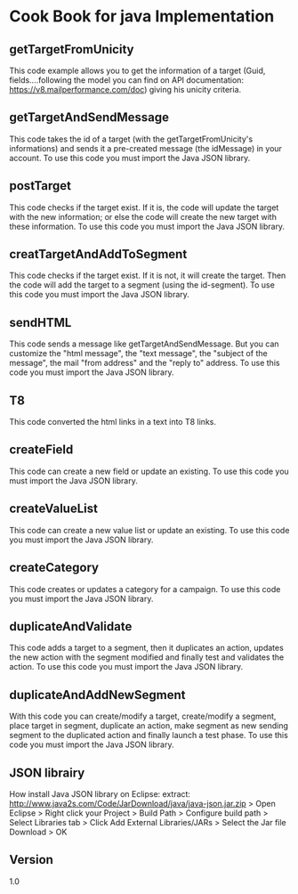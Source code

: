 Cook Book for java Implementation
==


getTargetFromUnicity
--

This code example allows you to get the information of a target (Guid, fields....following the model you can find on API documentation: https://v8.mailperformance.com/doc) giving his unicity criteria.

getTargetAndSendMessage
--

This code takes the id of a target (with the getTargetFromUnicity's informations) and sends it a pre-created message (the idMessage) in your account. 
To use this code you must import the Java JSON library.

postTarget
--

This code checks if the target exist. If it is, the code will update the target with the new information; or else the code will create the new target with these information. 
To use this code you must import the Java JSON library.

creatTargetAndAddToSegment
--

This code checks if the target exist. If it is not, it will create the target. Then the code will add the target to a segment (using the id-segment).
To use this code you must import the Java JSON library.

sendHTML
--

This code sends a message like getTargetAndSendMessage. But you can customize the "html message", the "text message", the "subject of the message", the mail "from address" and the "reply to" address.
To use this code you must import the Java JSON library.

T8
--

This code converted the html links in a text into T8 links.

createField
--

This code can create a new field or update an existing.
To use this code you must import the Java JSON library.

createValueList
--

This code can create a new value list or update an existing.
To use this code you must import the Java JSON library.

createCategory
--

This code creates or updates a category for a campaign.
To use this code you must import the Java JSON library.

duplicateAndValidate
--

This code adds a target to a segment, then it duplicates an action, updates the new action with the segment modified and finally test and validates the action.
To use this code you must import the Java JSON library.

duplicateAndAddNewSegment
--

With this code you can create/modify a target, create/modify a segment, place target in segment, duplicate an action, make segment as new sending segment to the duplicated action and finally launch a test phase.
To use this code you must import the Java JSON library.

JSON librairy
--

How install Java JSON library on Eclipse: extract: http://www.java2s.com/Code/JarDownload/java/java-json.jar.zip > Open Eclipse > Right click your Project > Build Path > Configure build path > Select Libraries tab > Click Add External Libraries/JARs > Select the Jar file Download > OK


Version
--

1.0
